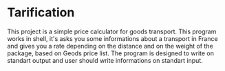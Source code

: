 # Tarification

This project is a simple price calculator for goods transport.
This program works in shell, it's asks you some informations about a transport in France and gives you a rate depending on the distance and on the weight of the package, based on Geods price list. The program is designed to write on standart output and user should write informations on standart input.
